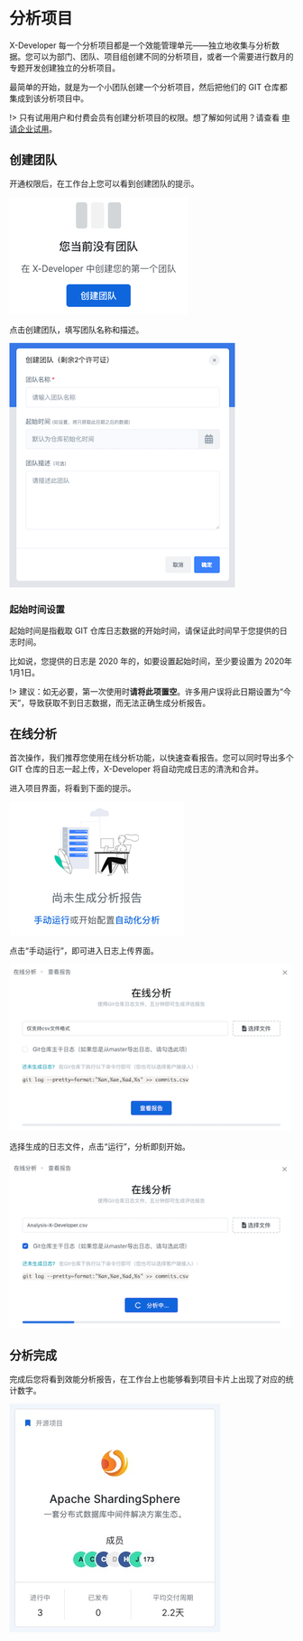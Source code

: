# 分析项目

X-Developer 每一个分析项目都是一个效能管理单元——独立地收集与分析数据。您可以为部门、团队、项目组创建不同的分析项目，或者一个需要进行数月的专题开发创建独立的分析项目。

最简单的开始，就是为一个小团队创建一个分析项目，然后把他们的 GIT 仓库都集成到该分析项目中。

!> 只有试用用户和付费会员有创建分析项目的权限。想了解如何试用？请查看 [申请企业试用](/?id=_1-企业试用)。

## 创建团队

开通权限后，在工作台上您可以看到创建团队的提示。

![](_media/create-team.png)

点击创建团队，填写团队名称和描述。

![](_media/create-project.png)

### 起始时间设置

起始时间是指截取 GIT 仓库日志数据的开始时间，请保证此时间早于您提供的日志时间。

比如说，您提供的日志是 2020 年的，如要设置起始时间，至少要设置为 2020年1月1日。

!> 建议：如无必要，第一次使用时**请将此项置空**。许多用户误将此日期设置为“今天”，导致获取不到日志数据，而无法正确生成分析报告。

## 在线分析

首次操作，我们推荐您使用在线分析功能，以快速查看报告。您可以同时导出多个 GIT 仓库的日志一起上传，X-Developer 将自动完成日志的清洗和合并。

进入项目界面，将看到下面的提示。

![](_media/wait-analysis.png)

点击“手动运行”，即可进入日志上传界面。

![](_media/online-analysis.png)

选择生成的日志文件，点击“运行”，分析即刻开始。

![](_media/online-analysising.png)

## 分析完成

完成后您将看到效能分析报告，在工作台上也能够看到项目卡片上出现了对应的统计数字。

![](_media/team.jpg)